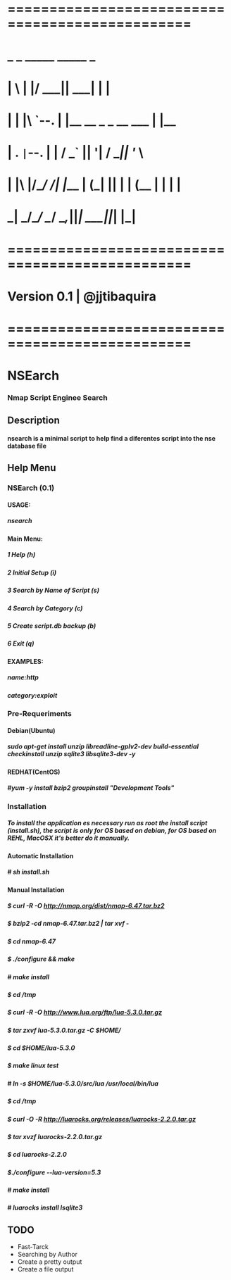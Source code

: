 #   ================================================
#     _   _  _____  _____                     _
#    | \ | |/  ___||  ___|                   | |
#    |  \| |\ `--. | |__    __ _  _ __   ___ | |__
#    | . ` | `--. \|  __|  / _` || '__| / __|| '_ \
#    | |\  |/\__/ /| |___ | (_| || |   | (__ | | | |
#    \_| \_/\____/ \____/  \__,_||_|    \___||_| |_|
#   ================================================
#    Version 0.1     |   @jjtibaquira
#   ================================================

# NSEarch
### Nmap Script Enginee Search

## Description
#### nsearch is a minimal script to help find a diferentes script into the nse database file

## Help Menu

### NSEarch (0.1)
#### USAGE:
##### nsearch
#### Main Menu:
##### 1 Help (h)
##### 2 Initial Setup (i)
##### 3 Search by Name of Script (s)
##### 4 Search by Category (c)
##### 5 Create script.db backup (b)
##### 6 Exit (q)
#### EXAMPLES:
#####  name:http
#####  category:exploit

### Pre-Requeriments
#### Debian(Ubuntu)
##### sudo apt-get install unzip libreadline-gplv2-dev build-essential checkinstall unzip sqlite3 libsqlite3-dev -y
#### REDHAT(CentOS)
##### #yum -y install bzip2 groupinstall "Development Tools"

### Installation
##### To install the application es necessary run as root the install script (install.sh), the script is only for OS based on debian, for OS based on REHL, MacOSX it's better do it manually.
#### Automatic Installation
##### # sh install.sh
#### Manual Installation
##### $ curl -R -O http://nmap.org/dist/nmap-6.47.tar.bz2
##### $ bzip2 -cd nmap-6.47.tar.bz2 | tar xvf -
##### $ cd nmap-6.47
##### $ ./configure && make
##### # make install
##### $ cd /tmp
##### $ curl -R -O http://www.lua.org/ftp/lua-5.3.0.tar.gz
##### $ tar zxvf lua-5.3.0.tar.gz -C $HOME/
##### $ cd $HOME/lua-5.3.0
##### $ make linux test
##### # ln -s $HOME/lua-5.3.0/src/lua /usr/local/bin/lua
##### $ cd /tmp
##### $ curl -O -R http://luarocks.org/releases/luarocks-2.2.0.tar.gz
##### $ tar xvzf luarocks-2.2.0.tar.gz
##### $ cd luarocks-2.2.0
##### $./configure --lua-version=5.3
##### # make install
##### # luarocks install lsqlite3

## TODO
* Fast-Tarck
* Searching by Author
* Create a pretty output
* Create a file output